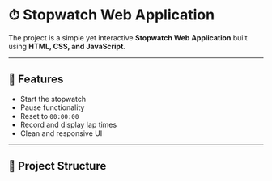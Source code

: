 # ⏱ Stopwatch Web Application

The project is a simple yet interactive **Stopwatch Web Application** built using **HTML, CSS, and JavaScript**.

---

## 🚀 Features
- Start the stopwatch
- Pause functionality
- Reset to `00:00:00`
- Record and display lap times
- Clean and responsive UI

---

## 📂 Project Structure
